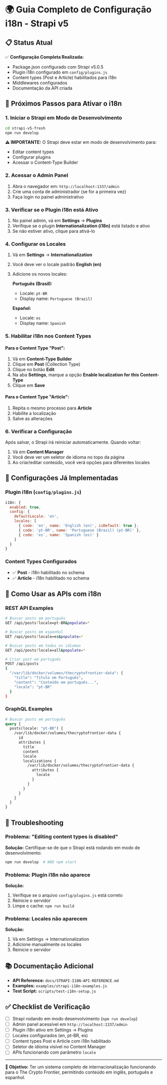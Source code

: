 # 🌍 Guia Completo de Configuração i18n - Strapi v5

## 📋 Status Atual

✅ **Configuração Completa Realizada:**
- Package.json configurado com Strapi v5.0.5
- Plugin i18n configurado em `config/plugins.js`
- Content types (Post e Article) habilitados para i18n
- Middlewares configurados
- Documentação da API criada

## 🚀 Próximos Passos para Ativar o i18n

### 1. **Iniciar o Strapi em Modo de Desenvolvimento**

```bash
cd strapi-v5-fresh
npm run develop
```

**⚠️ IMPORTANTE:** O Strapi deve estar em modo de desenvolvimento para:
- Editar content types
- Configurar plugins
- Acessar o Content-Type Builder

### 2. **Acessar o Admin Panel**

1. Abra o navegador em: `http://localhost:1337/admin`
2. Crie uma conta de administrador (se for a primeira vez)
3. Faça login no painel administrativo

### 3. **Verificar se o Plugin i18n está Ativo**

1. No painel admin, vá em **Settings** → **Plugins**
2. Verifique se o plugin **Internationalization (i18n)** está listado e ativo
3. Se não estiver ativo, clique para ativá-lo

### 4. **Configurar os Locales**

1. Vá em **Settings** → **Internationalization**
2. Você deve ver o locale padrão **English (en)**
3. Adicione os novos locales:

   **Português (Brasil):**
   - Locale: `pt-BR`
   - Display name: `Portuguese (Brazil)`
   
   **Español:**
   - Locale: `es`
   - Display name: `Spanish`

### 5. **Habilitar i18n nos Content Types**

#### Para o Content Type "Post":
1. Vá em **Content-Type Builder**
2. Clique em **Post** (Collection Type)
3. Clique no botão **Edit**
4. Na aba **Settings**, marque a opção **Enable localization for this Content-Type**
5. Clique em **Save**

#### Para o Content Type "Article":
1. Repita o mesmo processo para **Article**
2. Habilite a localização
3. Salve as alterações

### 6. **Verificar a Configuração**

Após salvar, o Strapi irá reiniciar automaticamente. Quando voltar:

1. Vá em **Content Manager**
2. Você deve ver um seletor de idioma no topo da página
3. Ao criar/editar conteúdo, você verá opções para diferentes locales

## 🔧 Configurações Já Implementadas

### Plugin i18n (`config/plugins.js`)
```javascript
i18n: {
  enabled: true,
  config: {
    defaultLocale: 'en',
    locales: [
      { code: 'en', name: 'English (en)', isDefault: true },
      { code: 'pt-BR', name: 'Portuguese (Brazil) (pt-BR)' },
      { code: 'es', name: 'Spanish (es)' }
    ]
  }
}
```

### Content Types Configurados
- ✅ **Post** - i18n habilitado no schema
- ✅ **Article** - i18n habilitado no schema

## 📡 Como Usar as APIs com i18n

### REST API Examples

```bash
# Buscar posts em português
GET /api/posts?locale=pt-BR&populate=*

# Buscar posts em espanhol
GET /api/posts?locale=es&populate=*

# Buscar posts em todos os idiomas
GET /api/posts?locale=all&populate=*

# Criar post em português
POST /api/posts
{
  "/var/lib/docker/volumes/thecryptofrontier-data": {
    "title": "Título em Português",
    "content": "Conteúdo em português...",
    "locale": "pt-BR"
  }
}
```

### GraphQL Examples

```graphql
# Buscar posts em português
query {
  posts(locale: "pt-BR") {
    /var/lib/docker/volumes/thecryptofrontier-data {
      id
      attributes {
        title
        content
        locale
        localizations {
          /var/lib/docker/volumes/thecryptofrontier-data {
            attributes {
              locale
            }
          }
        }
      }
    }
  }
}
```

## 🐛 Troubleshooting

### Problema: "Editing content types is disabled"
**Solução:** Certifique-se de que o Strapi está rodando em modo de desenvolvimento:
```bash
npm run develop  # NÃO npm start
```

### Problema: Plugin i18n não aparece
**Solução:** 
1. Verifique se o arquivo `config/plugins.js` está correto
2. Reinicie o servidor
3. Limpe o cache: `npm run build`

### Problema: Locales não aparecem
**Solução:**
1. Vá em Settings → Internationalization
2. Adicione manualmente os locales
3. Reinicie o servidor

## 📚 Documentação Adicional

- **API Reference:** `docs/STRAPI-I18N-API-REFERENCE.md`
- **Examples:** `examples/strapi-i18n-examples.js`
- **Test Script:** `scripts/test-i18n-setup.js`

## ✅ Checklist de Verificação

- [ ] Strapi rodando em modo desenvolvimento (`npm run develop`)
- [ ] Admin panel acessível em `http://localhost:1337/admin`
- [ ] Plugin i18n ativo em Settings → Plugins
- [ ] Locales configurados (en, pt-BR, es)
- [ ] Content types Post e Article com i18n habilitado
- [ ] Seletor de idioma visível no Content Manager
- [ ] APIs funcionando com parâmetro `locale`

---

**🎯 Objetivo:** Ter um sistema completo de internacionalização funcionando para o The Crypto Frontier, permitindo conteúdo em inglês, português e espanhol. 